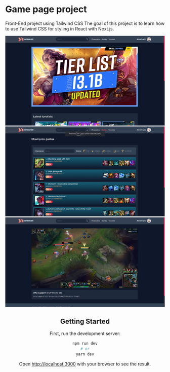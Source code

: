 # Game page project

Front-End project using Tailwind CSS 
The goal of this project is to learn how to use Tailwind CSS for styling in React with Next.js.

<div align="center">
<img src="https://github.com/rodlemos/gamepage/blob/main/src/assets/gamepghome.jpg" />
<img src="https://github.com/rodlemos/gamepage/blob/main/src/assets/gamepgguides.jpg" />
<img src="https://github.com/rodlemos/gamepage/blob/main/src/assets/gamepgtutorials.jpg" />
<div/>

## Getting Started

First, run the development server:

```bash
npm run dev
# or
yarn dev
```

Open [http://localhost:3000](http://localhost:3000) with your browser to see the result.
